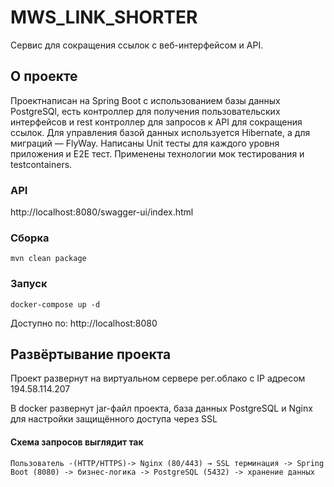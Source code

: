 # MWS_LINK_SHORTER


Сервис для сокращения ссылок с веб-интерфейсом и API.
## О проекте

Проектнаписан на Spring Boot с использованием базы данных PostgreSQl, есть контроллер для получения пользовательских интерфейсов и rest контроллер для запросов к API для сокращения ссылок. Для управления базой данных используется Hibernate, а для миграций — FlyWay. Написаны Unit тесты для каждого уровня приложения и E2E тест. Применены технологии мок тестирования и testcontainers.

### API

http://localhost:8080/swagger-ui/index.html


### Сборка
`mvn clean package`

### Запуск

`docker-compose up -d`

Доступно по: http://localhost:8080

## Развёртывание проекта

Проект развернут на виртуальном сервере рег.облако с IP адресом 194.58.114.207

В docker развернут jar-файл проекта, база данных PostgreSQL и Nginx для настройки защищённого доступа через SSL

#### Схема запросов выглядит так

`Пользователь -(HTTP/HTTPS)-> Nginx (80/443) → SSL терминация -> Spring Boot (8080) -> бизнес-логика -> PostgreSQL (5432) -> хранение данных`
